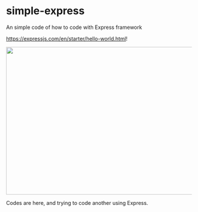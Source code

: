# simple-express
An simple code of how to code with Express framework

https://expressjs.com/en/starter/hello-world.html!

<img src="https://user-images.githubusercontent.com/80508931/146233029-30d1b905-9a35-45c4-93fb-8db3d40f2960.png" width="700" height="400">

Codes are here, and trying to code another using Express.
